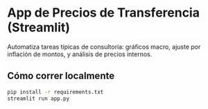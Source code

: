 # App de Precios de Transferencia (Streamlit)

Automatiza tareas típicas de consultoría: gráficos macro, ajuste por inflación de montos, y análisis de precios internos.

## Cómo correr localmente
```bash
pip install -r requirements.txt
streamlit run app.py
